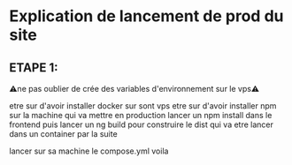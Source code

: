 # Explication de lancement de prod du site

## ETAPE 1:

⚠️ne pas oublier de crée des variables d'environnement sur le vps⚠️

etre sur d'avoir installer docker sur sont vps 
etre sur d'avoir installer npm sur la machine qui va mettre en production
lancer un npm install dans le frontend puis lancer un ng build pour construire le dist qui va etre lancer dans un container par la suite

lancer sur sa machine le compose.yml voila 